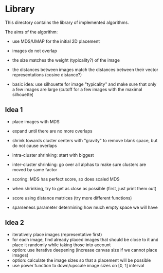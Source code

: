 # Library

This directory contains the library of implemented algorithms.

The aims of the algorithm:
- use MDS/UMAP for the initial 2D placement
- images do not overlap
- the size matches the weight (typicality?) of the image
- the distances between images match the distances between their vector representations (cosine distance?)

- basic idea: use silhouette for image "typicality" and make sure that only a few images are large (cutoff for a few images with the maximal silhouette)


## Idea 1
- place images with MDS
- expand until there are no more overlaps
- shrink towards cluster centers with "gravity" to remove blank space, but do not cause overlaps

- intra-cluster shrinking: start with biggest
- inter-cluster shrinking: go over all alphas to make sure clusters are moved by same factor

- scoring: MDS has perfect score, so does scaled MDS
- when shrinking, try to get as close as possible (first, just print them out)
- score using distance matrices (try more different functions)

- sparseness parameter determining how much empty space we will have

## Idea 2
- iteratively place images (representative first)
- for each image, find already placed images that should be close to it and place it randomly while taking those into account
- option: use iterative deepening (increase canvas size if we cannot place images)
- option: calculate the image sizes so that a placement will be possible
- use power function to down/upscale image sizes on [0, 1] interval


